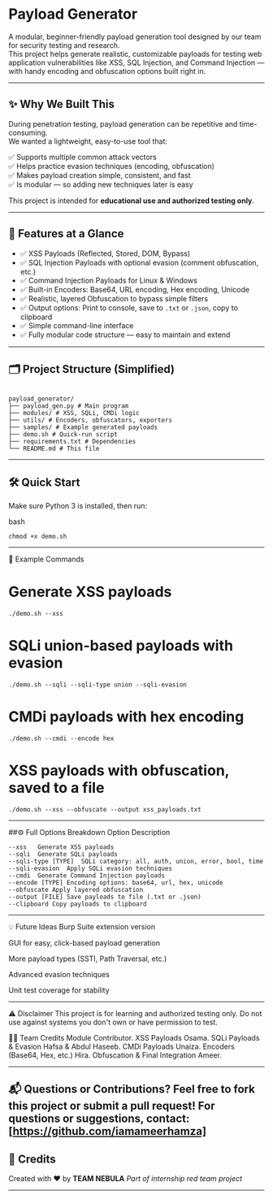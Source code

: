 # Payload Generator

A modular, beginner-friendly payload generation tool designed by our team for security testing and research.  
This project helps generate realistic, customizable payloads for testing web application vulnerabilities like XSS, SQL Injection, and Command Injection — with handy encoding and obfuscation options built right in.

---

## ✨ Why We Built This

During penetration testing, payload generation can be repetitive and time-consuming.  
We wanted a lightweight, easy-to-use tool that:

✅ Supports multiple common attack vectors  
✅ Helps practice evasion techniques (encoding, obfuscation)  
✅ Makes payload creation simple, consistent, and fast  
✅ Is modular — so adding new techniques later is easy  

This project is intended for **educational use and authorized testing only**.

---

## 🧩 Features at a Glance

- ✅ XSS Payloads (Reflected, Stored, DOM, Bypass)  
- ✅ SQL Injection Payloads with optional evasion (comment obfuscation, etc.)  
- ✅ Command Injection Payloads for Linux & Windows  
- ✅ Built-in Encoders: Base64, URL encoding, Hex encoding, Unicode  
- ✅ Realistic, layered Obfuscation to bypass simple filters  
- ✅ Output options: Print to console, save to `.txt` or `.json`, copy to clipboard  
- ✅ Simple command-line interface  
- ✅ Fully modular code structure — easy to maintain and extend  

---

## 🗂️ Project Structure (Simplified)
```

payload_generator/
├── payload_gen.py # Main program
├── modules/ # XSS, SQLi, CMDi logic
├── utils/ # Encoders, obfuscators, exporters
├── samples/ # Example generated payloads
├── demo.sh # Quick-run script
├── requirements.txt # Dependencies
└── README.md # This file
```
---

## 🛠️ Quick Start

Make sure Python 3 is installed, then run:

bash

```pip install -r requirements.txt
chmod +x demo.sh
```
---

🚀 Example Commands

# Generate XSS payloads
```
./demo.sh --xss
```
# SQLi union-based payloads with evasion
```
./demo.sh --sqli --sqli-type union --sqli-evasion
```
# CMDi payloads with hex encoding
```
./demo.sh --cmdi --encode hex
```
# XSS payloads with obfuscation, saved to a file
```
./demo.sh --xss --obfuscate --output xss_payloads.txt
```
---
##⚙️ Full Options Breakdown
Option	Description
```
--xss	Generate XSS payloads
--sqli	Generate SQLi payloads
--sqli-type [TYPE]	SQLi category: all, auth, union, error, bool, time
--sqli-evasion	Apply SQLi evasion techniques
--cmdi	Generate Command Injection payloads
--encode [TYPE]	Encoding options: base64, url, hex, unicode
--obfuscate	Apply layered obfuscation
--output [FILE]	Save payloads to file (.txt or .json)
--clipboard	Copy payloads to clipboard
```
---
💡 Future Ideas
Burp Suite extension version

GUI for easy, click-based payload generation

More payload types (SSTI, Path Traversal, etc.)

Advanced evasion techniques

Unit test coverage for stability

---

⚠️ Disclaimer
This project is for learning and authorized testing only.
Do not use against systems you don't own or have permission to test.


👨‍💻 Team Credits
Module	Contributor.
XSS Payloads	Osama.
SQLi Payloads & Evasion	Hafsa & Abdul Haseeb.
CMDi Payloads	Unaiza.
Encoders (Base64, Hex, etc.)	Hira.
Obfuscation & Final Integration	Ameer.

---
📬 Questions or Contributions?
Feel free to fork this project or submit a pull request!
For questions or suggestions, contact:
[https://github.com/iamameerhamza]
---
## 🙌 **Credits**
Created with ❤️ by **TEAM NEBULA**
*Part of internship red team project*

---
